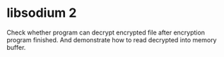 # libsodium 2

Check whether program can decrypt encrypted file after encryption program finished. 
And demonstrate how to read decrypted into memory buffer.